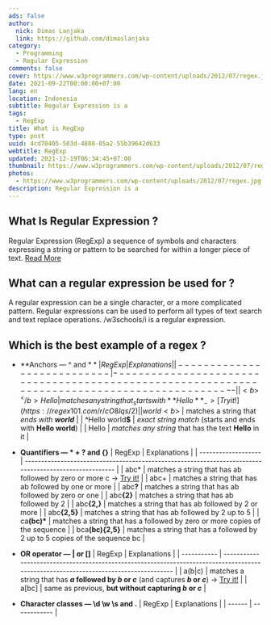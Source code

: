 ```yaml
---
ads: false
author:
  nick: Dimas Lanjaka
  link: https://github.com/dimaslanjaka
category:
  - Programming
  - Regular Expression
comments: false
cover: https://www.w3programmers.com/wp-content/uploads/2012/07/regex.jpg
date: 2021-09-22T00:00:00+07:00
lang: en
location: Indonesia
subtitle: Regular Expression is a
tags:
  - RegExp
title: What is RegExp
type: post
uuid: 4cd70405-503d-4888-85a2-55b39642d633
webtitle: RegExp
updated: 2021-12-19T06:34:45+07:00
thumbnail: https://www.w3programmers.com/wp-content/uploads/2012/07/regex.jpg
photos:
  - https://www.w3programmers.com/wp-content/uploads/2012/07/regex.jpg
description: Regular Expression is a
---
```


<!--https://medium.com/factory-mind/regex-tutorial-a-simple-cheatsheet-by-examples-649dc1c3f285-->

## What Is Regular Expression ?
Regular Expression (RegExp) a sequence of symbols and characters expressing a string or pattern to be searched for within a longer piece of text. [Read More](https://en.wikipedia.org/wiki/Regular_expression)

## What can a regular expression be used for ?
A regular expression can be a single character, or a more complicated pattern. Regular expressions can be used to perform all types of text search and text replace operations. /w3schools/i is a regular expression.

## Which is the best example of a regex ?
- **Anchors — ^ and $**
  | RegExp                      | Explanations                                                                                   |
  | --------------------------- | ---------------------------------------------------------------------------------------------- |
  | <b>^</b>Hello               | matches any string that _starts with **Hello**_ ->  [Try it!](https://regex101.com/r/cO8lqs/2) |
  | world<b>$</b>               | matches a string that _ends with **world**_                                                    |
  | <b>^</b>Hello world<b>$</b> | _exact string match_ (starts and ends with **Hello world**)                                    |
  | Hello                       | _matches any string_ that has the text **Hello** in it                                         |

- **Quantifiers — * + ? and {}**
  | RegExp              | Explanations                                                                                           |
  | ------------------- | ------------------------------------------------------------------------------------------------------ |
  | abc*                | matches a string that has ab followed by zero or more c ->  [Try it!](https://regex101.com/r/cO8lqs/1) |
  | abc+                | matches a string that has ab followed by one or more                                                   |
  | abc<b>?</b>         | matches a string that has ab followed by zero or one                                                   |
  | abc<b>{2}</b>       | matches a string that has ab followed by 2                                                             |
  | abc<b>{2,}</b>      | matches a string that has ab followed by 2 or more                                                     |
  | abc<b>{2,5}</b>     | matches a string that has ab followed by 2 up to 5                                                     |
  | ca<b>(bc)*</b>      | matches a string that has a followed by zero or more copies of the sequence                            |
  | bca<b>(bc){2,5}</b> | matches a string that has a followed by 2 up to 5 copies of the sequence bc                            |

- **OR operator — | or []**
  | RegExp      | Explanations                                                                                                                         |
  | ----------- | ------------------------------------------------------------------------------------------------------------------------------------ |
  | a(b&#x7c;c) | matches a string that has **_a_ followed by _b_ or _c_** (and captures **_b_ or _c_**) -> [Try it!](https://regex101.com/r/cO8lqs/3) |
  | a[bc]       | same as previous, **but without capturing _b_ or _c_**                                                                               |

- **Character classes — \d \w \s and .**
  | RegExp | Explanations |
  | ------ | ------------ |

